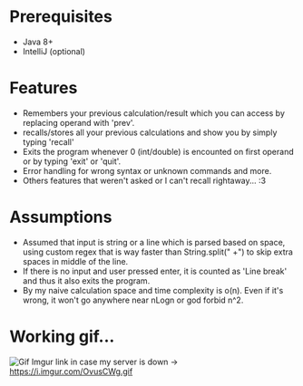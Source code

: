 # Prerequisites
- Java 8+
- IntelliJ (optional)

# Features
- Remembers your previous calculation/result which you can access by replacing operand with 'prev'.
- recalls/stores all your previous calculations and show you by simply typing 'recall'
- Exits the program whenever 0 (int/double) is encounted on first operand or by typing 'exit' or 'quit'.
- Error handling for wrong syntax or unknown commands and more.
- Others features that weren't asked or I can't recall rightaway... :3

# Assumptions
- Assumed that input is string or a line which is parsed based on space, using custom regex that is way faster than String.split(" +") to skip extra spaces in middle of the line.
- If there is no input and user pressed enter, it is counted as 'Line break' and thus it also exits the program.
- By my naive calculation space and time complexity is o(n). Even if it's wrong, it won't go anywhere near nLogn or god forbid n^2.

# Working gif...
![Gif](http://213.32.15.53:6969/idea64_Tp1YqKCIQm.gif)
Imgur link in case my server is down -> https://i.imgur.com/OvusCWg.gif
